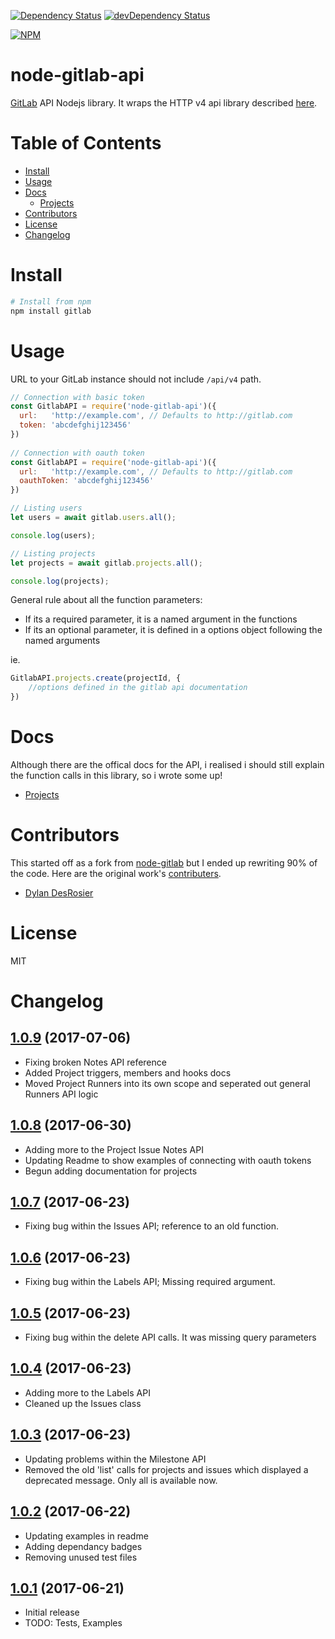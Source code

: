 [![Dependency Status](https://david-dm.org/jdalrymple/node-gitlab-api/status.svg)](https://david-dm.org/jdalrymple/node-test#info=dependencies) [![devDependency Status](https://david-dm.org/jdalrymple/node-gitlab-api/dev-status.svg)](https://david-dm.org/jdalrymple/node-test#info=devDependencies)

[![NPM](https://nodei.co/npm/node-gitlab-api.png?downloads=true&stars=true)](https://nodei.co/npm/node-gitlab-api/)

node-gitlab-api
===============

[GitLab](https://github.com/gitlabhq/gitlabhq) API Nodejs library.
It wraps the HTTP v4 api library described [here](https://github.com/gitlabhq/gitlabhq/tree/master/doc/api).

Table of Contents
==================
* [Install](#install)
* [Usage](#usage)
* [Docs](#docs)
	* [Projects](https://github.com/jdalrymple/node-gitlab-api/blob/master/docs/projects.md)
* [Contributors](#contributors)
* [License](#licence)
* [Changelog](#changelog)

Install
=======

```bash
# Install from npm
npm install gitlab
```

Usage
=====

URL to your GitLab instance should not include `/api/v4` path.

```javascript
// Connection with basic token
const GitlabAPI = require('node-gitlab-api')({
  url:   'http://example.com', // Defaults to http://gitlab.com
  token: 'abcdefghij123456'
})
  
// Connection with oauth token
const GitlabAPI = require('node-gitlab-api')({
  url:   'http://example.com', // Defaults to http://gitlab.com
  oauthToken: 'abcdefghij123456'
})

// Listing users
let users = await gitlab.users.all();

console.log(users);

// Listing projects
let projects = await gitlab.projects.all();

console.log(projects);
```

General rule about all the function parameters:
- If its a required parameter, it is a named argument in the functions
- If its an optional parameter, it is defined in a options object following the named arguments

ie. 

```javascript
GitlabAPI.projects.create(projectId, {
	//options defined in the gitlab api documentation
})
```

Docs
====
Although there are the offical docs for the API, i realised i should still explain the function calls in this library, so i wrote some up!

* [Projects](https://github.com/jdalrymple/node-gitlab-api/blob/master/docs/projects.md)

Contributors
============
This started off as a fork from [node-gitlab](https://github.com/node-gitlab/node-gitlab) but I ended up rewriting 90% of the code. Here are the original work's [contributers](https://github.com/node-gitlab/node-gitlab#contributors).

- [Dylan DesRosier](https://github.com/ddesrosier)


License
=======

MIT

Changelog
=========

[1.0.9](https://github.com/jdalrymple/node-gitlab-api/commit/7a90dbb6354fe956fff37c56f938a833e3fc5ea1) (2017-07-06)
------------------
- Fixing broken Notes API reference
- Added Project triggers, members and hooks docs
- Moved Project Runners into its own scope and seperated out general Runners API logic

[1.0.8](https://github.com/jdalrymple/node-gitlab-api/commit/491a707624ba9f58818014eacfeb7182b8ecf800) (2017-06-30)
------------------
- Adding more to the Project Issue Notes API
- Updating Readme to show examples of connecting with oauth tokens
- Begun adding documentation for projects

[1.0.7](https://github.com/jdalrymple/node-gitlab-api/commit/50642ad764ecd20d2a9e279cf2a47e7b5efe8f07) (2017-06-23)
------------------
- Fixing bug within the Issues API; reference to an old function.

[1.0.6](https://github.com/jdalrymple/node-gitlab-api/commit/2b02d1e354c1c267683d10b893ad055fe856a214) (2017-06-23)
------------------
- Fixing bug within the Labels API; Missing required argument.

[1.0.5](https://github.com/jdalrymple/node-gitlab-api/commit/03a22b46a62d7b68937575b0b74b6fd3496f7cbf) (2017-06-23)
------------------
- Fixing bug within the delete API calls. It was missing query parameters

[1.0.4](https://github.com/jdalrymple/node-gitlab-api/commit/9d9ef2615c6dd778a3fb1c6140d5ce009c421bb1) (2017-06-23)
------------------
- Adding more to the Labels API
- Cleaned up the Issues class

[1.0.3](https://github.com/jdalrymple/node-gitlab-api/commit/fe5a5fbb8d01fb670b7c7b14ce2c5b7f30d71fe5) (2017-06-23)
------------------
- Updating problems within the Milestone API
- Removed the old 'list' calls for projects and issues which displayed a deprecated message. Only all is available now.

[1.0.2](https://github.com/jdalrymple/node-gitlab-api/commit/a295d5a613efa13be79fec5fa2835076047cdcc5) (2017-06-22)
------------------
- Updating examples in readme
- Adding dependancy badges
- Removing unused test files

[1.0.1](https://github.com/jdalrymple/node-gitlab-api/commit/64a8f8c7720f5df9a67d3f26cc8712fc21eb3ac0) (2017-06-21)
------------------
- Initial release
- TODO: Tests, Examples

